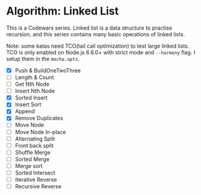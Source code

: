 # Algorithm: Linked List

This is a Codewars series. Linked list is a data structure to practise recursion, and this series contains many basic operations of linked lists.

Note: some katas need TCO(tail call optimization) to test large linked lists. TCO is only enabled on Node.js 6.6.0+ with strict mode and `--harmony` flag. I setup them in the `mocha.opts`.

- [x] Push & BuildOneTwoThree
- [ ] Length & Count
- [ ] Get Nth Node
- [ ] Insert Nth Node
- [x] Sorted Insert
- [x] Insert Sort
- [x] Append
- [x] Remove Duplicates
- [ ] Move Node
- [ ] Move Node In-place
- [ ] Alternating Split
- [ ] Front back split
- [ ] Shuffle Merge
- [ ] Sorted Merge
- [ ] Merge sort
- [ ] Sorted Intersect
- [ ] Iterative Reverse
- [ ] Recursive Reverse
